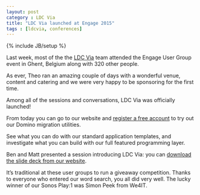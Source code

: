 ```yaml
---
layout: post
category : LDC Via
title: "LDC Via launched at Engage 2015"
tags : [ldcvia, conferences]
---
```

{% include JB/setup %}

Last week, most of the the [LDC Via](http://ldcvia.com) team attended the Engage User Group event in Ghent, Belgium along with 320 other people.

As ever, Theo ran an amazing couple of days with a wonderful venue, content and catering and we were very happy to be sponsoring for the first time.

Among all of the sessions and conversations, LDC Via was officially launched!

From today you can go to our website and [register a free account](https://eu.ldcvia.com/register) to try out our Domino migration utilities.

See what you can do with our standard application templates, and investigate what you can build with our full featured programming layer.

Ben and Matt presented a session introducing LDC Via: you can [download the slide deck from our website](http://ldcvia.com/downloads.html).

It’s traditional at these user groups to run a giveaway competition. Thanks to everyone who entered our word search, you all did very well. The lucky winner of our Sonos Play:1 was Simon Peek from We4IT.

